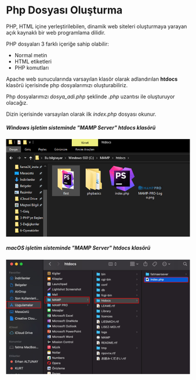# Php Dosyası Oluşturma

PHP, HTML içine yerleştirilebilen, dinamik web siteleri oluşturmaya yarayan açık kaynaklı bir web programlama dilidir.

PHP dosyaları 3 farklı içeriğe sahip olabilir:
  - Normal metin
  - HTML etiketleri
  - PHP komutları

Apache web sunucularında varsayılan klasör olarak adlandırılan **htdocs** klasörü içerisinde php dosyalarımızı oluşturabiliriz.

Php dosyalarımızı *dosya_adi.php* şeklinde *.php* uzantısı ile oluşturuyor olacağız.

Dizin içerisinde varsayılan olarak ilk *index.php* dosyası okunur.

##### Windows işletim sisteminde "MAMP Server" htdocs klasörü

![img.png](https://raw.githubusercontent.com/Kodluyoruz/taskforce/main/php/php-dosyasi-olusturma/figures/img.png)

##### macOS işletim sisteminde "MAMP Server" htdocs klasörü

![img_1.png](https://raw.githubusercontent.com/Kodluyoruz/taskforce/main/php/php-dosyasi-olusturma/figures/img_1.png)
